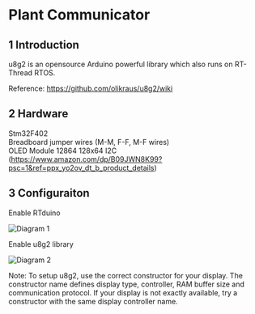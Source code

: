 # Plant Communicator

## 1 Introduction

u8g2 is an opensource Arduino powerful library which also runs on RT-Thread RTOS. 

Reference:
https://github.com/olikraus/u8g2/wiki

## 2 Hardware 

Stm32F402   
Breadboard jumper wires (M-M, F-F, M-F wires)   
OLED Module 12864 128x64 I2C (https://www.amazon.com/dp/B09JWN8K99?psc=1&ref=ppx_yo2ov_dt_b_product_details)

## 3 Configuraiton

Enable RTduino

![Diagram 1](https://github.com/RTduino/PlantCommunicator/blob/master/OLEDu8g2/RTduino.jpg?raw=true)

Enable u8g2 library

![Diagram 2](https://github.com/RTduino/PlantCommunicator/blob/master/OLEDu8g2/u8g2.jpg?raw=true)

Note: To setup u8g2, use the correct constructor for your display. The constructor name defines display type, controller, RAM buffer size and communication protocol. 
If your display is not exactly available, try a constructor with the same display controller name.


